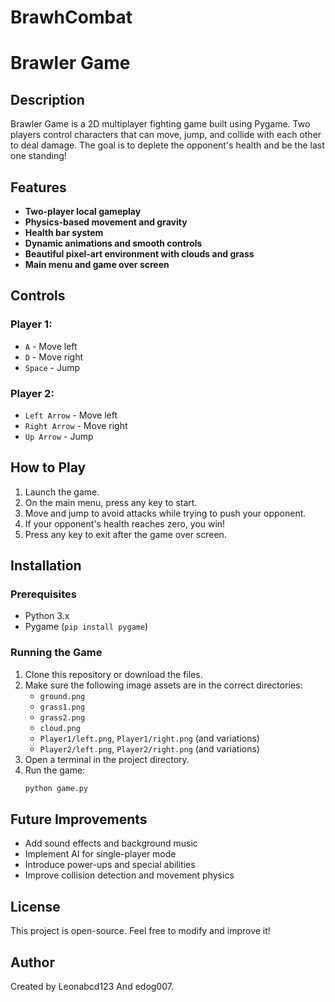# BrawhCombat
# Brawler Game

## Description
Brawler Game is a 2D multiplayer fighting game built using Pygame. Two players control characters that can move, jump, and collide with each other to deal damage. The goal is to deplete the opponent's health and be the last one standing!

## Features
- **Two-player local gameplay**
- **Physics-based movement and gravity**
- **Health bar system**
- **Dynamic animations and smooth controls**
- **Beautiful pixel-art environment with clouds and grass**
- **Main menu and game over screen**

## Controls
### Player 1:
- `A` - Move left
- `D` - Move right
- `Space` - Jump

### Player 2:
- `Left Arrow` - Move left
- `Right Arrow` - Move right
- `Up Arrow` - Jump

## How to Play
1. Launch the game.
2. On the main menu, press any key to start.
3. Move and jump to avoid attacks while trying to push your opponent.
4. If your opponent's health reaches zero, you win!
5. Press any key to exit after the game over screen.

## Installation
### Prerequisites
- Python 3.x
- Pygame (`pip install pygame`)

### Running the Game
1. Clone this repository or download the files.
2. Make sure the following image assets are in the correct directories:
   - `ground.png`
   - `grass1.png`
   - `grass2.png`
   - `cloud.png`
   - `Player1/left.png`, `Player1/right.png` (and variations)
   - `Player2/left.png`, `Player2/right.png` (and variations)
3. Open a terminal in the project directory.
4. Run the game:
   ```sh
   python game.py
   ```

## Future Improvements
- Add sound effects and background music
- Implement AI for single-player mode
- Introduce power-ups and special abilities
- Improve collision detection and movement physics

## License
This project is open-source. Feel free to modify and improve it!

## Author
Created by Leonabcd123 And edog007.

